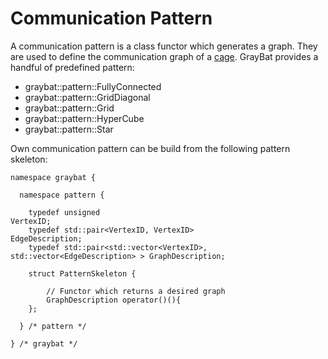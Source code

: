 Communication Pattern
=====================

[cage]:utils/doxygen/cage.md

A communication pattern is a class functor which generates
a graph. They are used to define the communication graph of a
[cage]. GrayBat provides a handful of predefined pattern:

* graybat::pattern::FullyConnected
* graybat::pattern::GridDiagonal
* graybat::pattern::Grid
* graybat::pattern::HyperCube
* graybat::pattern::Star

Own communication pattern can be build from the following pattern
skeleton:
~~~~~~~~~~~~~~~~~~~~~~~~~~~~~~~~~~~~~~~~~~~~~~~~~~~~~~~~~~~~~~~~~~~~{.cc}
namespace graybat {

  namespace pattern {

    typedef unsigned                                                        VertexID;
    typedef std::pair<VertexID, VertexID>                                   EdgeDescription;
    typedef std::pair<std::vector<VertexID>, std::vector<EdgeDescription> > GraphDescription;

	struct PatternSkeleton {

		// Functor which returns a desired graph
		GraphDescription operator()(){
	};

  } /* pattern */

} /* graybat */

~~~~~~~~~~~~~~~~~~~~~~~~~~~~~~~~~~~~~~~~~~~~~~~~~~~~~~~~~~~~~~~~~~~~


